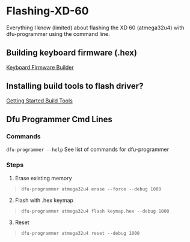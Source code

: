 # Flashing-XD-60
Everything I know (limited) about flashing the XD 60 (atmega32u4) with dfu-programmer using the command line.

## Building keyboard firmware (.hex)
[Keyboard Firmware Builder](http://kbfirmware.com/)


## Installing build tools to flash driver?
[Getting Started Build Tools](https://docs.qmk.fm/getting_started_build_tools.html)


## Dfu Programmer Cmd Lines
### Commands
```dfu-programmer --help```
See list of commands for dfu-programmer

### Steps
1. Erase existing memory

> ```dfu-programmer atmega32u4 erase --force --debug 1000```

2. Flash with .hex keymap

> ```dfu-programmer atmega32u4 flash keymap.hex --debug 1000```

3. Reset

> ```dfu-programmer atmega32u4 reset --debug 1000```


